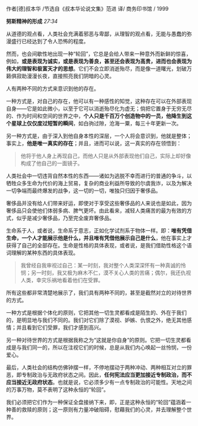 作者\[德\]叔本华 /节选自《叔本华论说文集》范进 译/ 商务印书馆 / 1999

**努斯精神的形成** _27:34_

从道德的观点看，人类社会充满着邪恶与卑鄙，从理智的观点看，无能与愚蠢的弥漫盛行已经达到了令人恐怖的程度。

然而，也会间歇性地出现一种“轮回”，它总是会给人带来一种意外而新鲜的惊喜，例如，**或是表现为诚实，或是表现为善良，甚至还会表现为高贵，进而也会表现为伟大的理智和极富天才的思想**。它们不会立即消逝殆尽，而是像一道曙光，划破万籁俱寂助漫漫长夜，直接照亮我们阴暗的心灵。

人有两种不同的方式来意识到他的存在。

一种方式是，对自己的存在，他可以有一种感性的知觉，这种存在可以在外部表现自身——它是如此微小，以至于它可以消逝殆尽化为虚无；倘把它置身于无穷无尽的、作为时间和空间的世界之中，**个人只是千百万个创造物中的一员，他降生到这个星球上仅仅度过短暂的瞬间**，如白驹过隙，沧海一粟，每三十年更新一次。

另一种方式是，由于深入到他自身本性的深层，一个人将会意识到，他就是整体；事实上，**他是唯一真实的存在**；并且，进而可以说，这一真实的存在领悟到：

> 他将于他人身上再现自己，而他人只是从外部表现他们自己，实际上却好像构成了他自己的一面镜子。

人类社会中一切违背自然本性的东西——诸如为逃脱不幸而进行的普通的争斗，以牺牲众多生命为代价的海上贸易，复杂的商业利益所导致的尔虞我诈，以及为解决一切争端而最终爆发的战争，这一切的一切，唯独只归因于奢侈品。

奢侈品并没有给人们带来好运，即使对于享受这些奢侈品的人来说也是如此，因为奢侈品只会使他们体弱多病、脾气更坏。由此看来，减轻人类痛苦的最为有效的方式，似乎是减少奢侈品，乃至完全废弃奢侈品。

生命系于人，或者说，生命系于意志，正如化学试剂系于物体一样。即：**唯有凭借生命，一个人才能展示他是什么，并且唯有凭借他展示自己是什么**，他在事实上才获得了自己的全部存在。生命是性格的具体表现，或者说，是我们借助性格这个语词理解的某种东西的具体表现。

> 我曾经自我审视过自己：某一时刻，我对整个人类深深怀有一种真诚的怜悯；另一时刻，我又极为麻木不仁，漠不关心人类的苦痛；偶尔，我还仇视人类，幸灾乐祸地看着他们在受罪。

所有这些都非常清楚地展示了，我们具有两种不同的，甚至是截然对立的对待世界的方式。

一种方式是根据个体化的原则，它把其他一切生灵都看成是陌生的、外在于我们的，是明显地与我们不同的。我们对它们除了漠视、妒嫉、仇恨之外，绝无其他感情；并且看到它们受罪，我们才感到高兴。

另一种对待世界的方式是根据我称之为“这就是你自身”的原则。它把一切生灵都看成是与我们同一的，所以在注视它们的时候，总是从我们内心唤起一丝怜悯，一份爱心。

最后，人类社会的结构仿佛钟摆一样，不停地摆动于两种冲动、两种相互对立的罪恶，即专制政治与无政府状态之间。因此，**任何宪法应当更加接近专制政治，而不应当接近无政府状态**。也就是说，它必须多少有一点专制政治的可能性。天地之间的万事万物，莫不表明了这种永恒的“轮回”。

我们必须把它们作为一种保证全盘接纳下来，即，正是这种永恒的“轮回”蕴涵着一种善的救赎的原则；这一原则有力量冲破阻碍，慰藉我们的心灵，并去理解整个世界。
